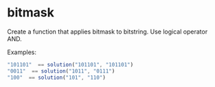 # bitmask

Create a function that applies bitmask to bitstring. Use logical operator AND.

Examples:
```js
"101101"  == solution("101101", "101101")
"0011"  == solution("1011", "0111")
"100"  == solution("101", "110")
```